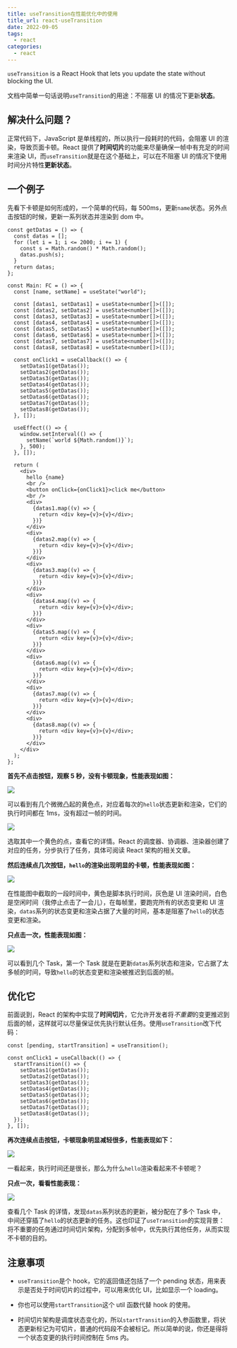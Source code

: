 ```yaml
---
title: useTransition在性能优化中的使用
title_url: react-useTransition
date: 2022-09-05
tags:
  - react
categories:
  - react
---
```


`useTransition` is a React Hook that lets you update the state without blocking the UI.

文档中简单一句话说明`useTransition`的用途：不阻塞 UI 的情况下更新**状态**。

## 解决什么问题？

正常代码下，JavaScript 是单线程的，所以执行一段耗时的代码，会阻塞 UI 的渲染，导致页面卡顿。React 提供了**时间切片**的功能来尽量确保一帧中有充足的时间来渲染 UI，而`useTransition`就是在这个基础上，可以在不阻塞 UI 的情况下使用时间分片特性**更新状态**。

## 一个例子

先看下卡顿是如何形成的，一个简单的代码，每 500ms，更新`name`状态。另外点击按钮的时候，更新一系列状态并渲染到 dom 中。

```tsx
const getDatas = () => {
  const datas = [];
  for (let i = 1; i <= 2000; i += 1) {
    const s = Math.random() * Math.random();
    datas.push(s);
  }
  return datas;
};

const Main: FC = () => {
  const [name, setName] = useState("world");

  const [datas1, setDatas1] = useState<number[]>([]);
  const [datas2, setDatas2] = useState<number[]>([]);
  const [datas3, setDatas3] = useState<number[]>([]);
  const [datas4, setDatas4] = useState<number[]>([]);
  const [datas5, setDatas5] = useState<number[]>([]);
  const [datas6, setDatas6] = useState<number[]>([]);
  const [datas7, setDatas7] = useState<number[]>([]);
  const [datas8, setDatas8] = useState<number[]>([]);

  const onClick1 = useCallback(() => {
    setDatas1(getDatas());
    setDatas2(getDatas());
    setDatas3(getDatas());
    setDatas4(getDatas());
    setDatas5(getDatas());
    setDatas6(getDatas());
    setDatas7(getDatas());
    setDatas8(getDatas());
  }, []);

  useEffect(() => {
    window.setInterval(() => {
      setName(`world ${Math.random()}`);
    }, 500);
  }, []);

  return (
    <div>
      hello {name}
      <br />
      <button onClick={onClick1}>click me</button>
      <br />
      <div>
        {datas1.map((v) => {
          return <div key={v}>{v}</div>;
        })}
      </div>
      <div>
        {datas2.map((v) => {
          return <div key={v}>{v}</div>;
        })}
      </div>
      <div>
        {datas3.map((v) => {
          return <div key={v}>{v}</div>;
        })}
      </div>
      <div>
        {datas4.map((v) => {
          return <div key={v}>{v}</div>;
        })}
      </div>
      <div>
        {datas5.map((v) => {
          return <div key={v}>{v}</div>;
        })}
      </div>
      <div>
        {datas6.map((v) => {
          return <div key={v}>{v}</div>;
        })}
      </div>
      <div>
        {datas7.map((v) => {
          return <div key={v}>{v}</div>;
        })}
      </div>
      <div>
        {datas8.map((v) => {
          return <div key={v}>{v}</div>;
        })}
      </div>
    </div>
  );
};
```

**首先不点击按钮，观察 5 秒，没有卡顿现象，性能表现如图：**

![](https://cdn.jsdelivr.net/gh/taoliujun/taoliujun.github.io/assets/202307041609217.png)

可以看到有几个微微凸起的黄色点，对应着每次的`hello`状态更新和渲染，它们的执行时间都在 1ms，没有超过一帧的时间。

![](https://cdn.jsdelivr.net/gh/taoliujun/taoliujun.github.io/assets/202307041610767.png)

选取其中一个黄色的点，查看它的详情。React 的调度器、协调器、渲染器创建了对应的任务，分步执行了任务，具体可阅读 React 架构的相关文章。

**然后连续点几次按钮，`hello`的渲染出现明显的卡顿，性能表现如图：**

![](https://cdn.jsdelivr.net/gh/taoliujun/taoliujun.github.io/assets/202307041608992.png)

在性能图中截取的一段时间中，黄色是脚本执行时间，灰色是 UI 渲染时间，白色是空闲时间（我停止点击了一会儿），在每帧里，要跑完所有的状态变更和 UI 渲染，`datas`系列的状态变更和渲染占据了大量的时间，基本是阻塞了`hello`的状态变更和渲染。

**只点击一次，性能表现如图：**

![](https://cdn.jsdelivr.net/gh/taoliujun/taoliujun.github.io/assets/202307041625903.png)

可以看到几个 Task，第一个 Task 就是在更新`datas`系列状态和渲染，它占据了太多帧的时间，导致`hello`的状态变更和渲染被推迟到后面的帧。

## 优化它

前面说到，React 的架构中实现了**时间切片**，它允许开发者将*不重要*的变更推迟到后面的帧，这样就可以尽量保证优先执行默认任务。使用`useTransition`改下代码：

```tsx
const [pending, startTransition] = useTransition();

const onClick1 = useCallback(() => {
  startTransition(() => {
    setDatas1(getDatas());
    setDatas2(getDatas());
    setDatas3(getDatas());
    setDatas4(getDatas());
    setDatas5(getDatas());
    setDatas6(getDatas());
    setDatas7(getDatas());
    setDatas8(getDatas());
  });
}, []);
```

**再次连续点击按钮，卡顿现象明显减轻很多，性能表现如下：**

![](https://cdn.jsdelivr.net/gh/taoliujun/taoliujun.github.io/assets/202307041629743.png)

一看起来，执行时间还是很长，那么为什么`hello`渲染看起来不卡顿呢？

**只点一次，看看性能表现：**

![](https://cdn.jsdelivr.net/gh/taoliujun/taoliujun.github.io/assets/202307041631650.png)

查看几个 Task 的详情，发现`datas`系列状态的更新，被分配在了多个 Task 中，中间还穿插了`hello`的状态更新的任务。这也印证了`useTransition`的实现背景：将不重要的任务通过时间切片架构，分配到多帧中，优先执行其他任务，从而实现不卡顿的目的。

## 注意事项

- `useTransition`是个 hook，它的返回值还包括了一个 pending 状态，用来表示是否处于时间切片的过程中，可以用来优化 UI，比如显示一个 loading。

- 你也可以使用`startTransition`这个 util 函数代替 hook 的使用。

- 时间切片架构是调度状态变化的，所以`startTransition`的入参函数里，将状态更新标记为可切片，普通的代码段不会被标记。所以简单的说，你还是得将一个状态变更的执行时间控制在 5ms 内。
